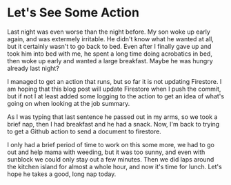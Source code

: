 # Let's See Some Action

Last night was even worse than the night before. My son woke up early again, and was extermely irritable. He didn't know what he wanted at all, but it certainly wasn't to go back to bed. Even after I finally gave up and took him into bed with me, he spent a long time doing acrobatics in bed, then woke up early and wanted a large breakfast. Maybe he was hungry already last night?

I managed to get an action that runs, but so far it is not updating Firestore. I am hoping that this blog post will update Firestore when I push the commit, but if not I at least added some logging to the action to get an idea of what's going on when looking at the job summary.

As I was typing that last sentence he passed out in my arms, so we took a brief nap, then I had breakfast and he had a snack. Now, I'm back to trying to get a Github action to send a document to firestore.

I only had a brief period of time to work on this some more, we had to go out and help mama with weeding, but it was too sunny, and even with sunblock we could only stay out a few minutes. Then we did laps around the kitchen island for almost a whole hour, and now it's time for lunch. Let's hope he takes a good, long nap today.
